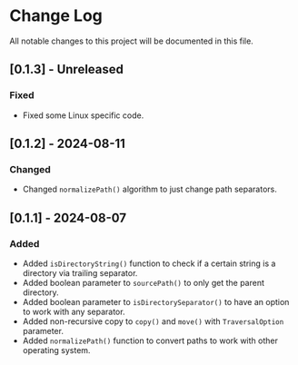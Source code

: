 # Change Log
All notable changes to this project will be documented in this file.

## [0.1.3] - Unreleased

### Fixed
- Fixed some Linux specific code.

## [0.1.2] - 2024-08-11

### Changed
- Changed `normalizePath()` algorithm to just change path separators.

## [0.1.1] - 2024-08-07

### Added
- Added `isDirectoryString()` function to check if a certain string is a directory via trailing separator.
- Added boolean parameter to `sourcePath()` to only get the parent directory.
- Added boolean parameter to `isDirectorySeparator()` to have an option to work with any separator.
- Added non-recursive copy to `copy()` and `move()` with `TraversalOption` parameter.
- Added `normalizePath()` function to convert paths to work with other operating system.